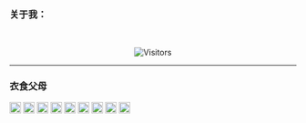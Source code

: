 ### 关于我：



<br>

<p align="center">
  <img src="https://profile-counter.glitch.me/hisc007/count.svg" alt="Visitors">
</p>


---

### 衣食父母

<code><img src="https://s4.ax1x.com/2022/01/10/7V7r5t.png"  height=20/></code>
<code><img src="https://s4.ax1x.com/2022/01/10/7VbG6O.png"  height=20/></code>
<code><img src="https://s4.ax1x.com/2022/01/10/7VqAUA.png"  height=20/></code>
<code><img src="https://s4.ax1x.com/2022/01/10/7Vq68x.png"  height=20/></code>
<code><img src="https://s4.ax1x.com/2022/01/10/7Vqfqe.png"  height=20/></code>
<code><img src="https://s4.ax1x.com/2022/01/10/7VLuJ1.png"  height=20/></code>
<code><img src="https://s4.ax1x.com/2022/01/10/7VOSmD.png"  height=20/></code>
<code><img src="https://s4.ax1x.com/2022/01/10/7VObDS.png"  height=20/></code>
<code><img src="https://s4.ax1x.com/2022/01/10/7VXLM6.png"  height=20/></code>
